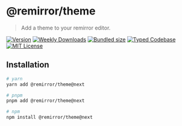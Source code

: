 # @remirror/theme

> Add a theme to your remirror editor.

[![Version][version]][npm] [![Weekly Downloads][downloads-badge]][npm] [![Bundled size][size-badge]][size] [![Typed Codebase][typescript]](#) [![MIT License][license]](#)

[version]: https://flat.badgen.net/npm/v/@remirror/theme/next
[npm]: https://npmjs.com/package/@remirror/theme/v/next
[license]: https://flat.badgen.net/badge/license/MIT/purple
[size]: https://bundlephobia.com/result?p=@remirror/theme@next
[size-badge]: https://flat.badgen.net/bundlephobia/minzip/@remirror/theme
[typescript]: https://flat.badgen.net/badge/icon/TypeScript?icon=typescript&label
[downloads-badge]: https://badgen.net/npm/dw/@remirror/theme/red?icon=npm

## Installation

```bash
# yarn
yarn add @remirror/theme@next

# pnpm
pnpm add @remirror/theme@next

# npm
npm install @remirror/theme@next
```

